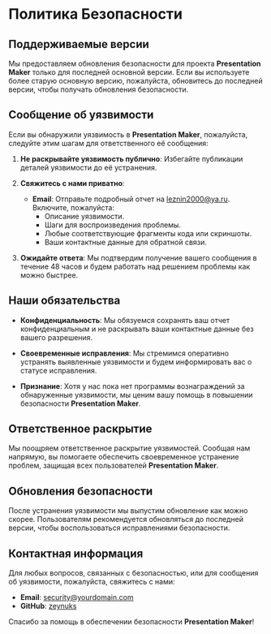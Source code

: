 # Политика Безопасности

## Поддерживаемые версии

Мы предоставляем обновления безопасности для проекта **Presentation Maker** только для последней основной версии. Если вы используете более старую основную версию, пожалуйста, обновитесь до последней версии, чтобы получать обновления безопасности.

## Сообщение об уязвимости

Если вы обнаружили уязвимость в **Presentation Maker**, пожалуйста, следуйте этим шагам для ответственного её сообщения:

1. **Не раскрывайте уязвимость публично**: Избегайте публикации деталей уязвимости до её устранения.

2. **Свяжитесь с нами приватно**:
   
   - **Email**: Отправьте подробный отчет на [leznin2000@ya.ru](mailto:leznin2000@ya.ru). Включите, пожалуйста:
     - Описание уязвимости.
     - Шаги для воспроизведения проблемы.
     - Любые соответствующие фрагменты кода или скриншоты.
     - Ваши контактные данные для обратной связи.

3. **Ожидайте ответа**: Мы подтвердим получение вашего сообщения в течение 48 часов и будем работать над решением проблемы как можно быстрее.

## Наши обязательства

- **Конфиденциальность**: Мы обязуемся сохранять ваш отчет конфиденциальным и не раскрывать ваши контактные данные без вашего разрешения.
  
- **Своевременные исправления**: Мы стремимся оперативно устранять выявленные уязвимости и будем информировать вас о статусе исправления.

- **Признание**: Хотя у нас пока нет программы вознаграждений за обнаруженные уязвимости, мы ценим вашу помощь в повышении безопасности **Presentation Maker**.

## Ответственное раскрытие

Мы поощряем ответственное раскрытие уязвимостей. Сообщая нам напрямую, вы помогаете обеспечить своевременное устранение проблем, защищая всех пользователей **Presentation Maker**.

## Обновления безопасности

После устранения уязвимости мы выпустим обновление как можно скорее. Пользователям рекомендуется обновляться до последней версии, чтобы воспользоваться исправлениями безопасности.

## Контактная информация

Для любых вопросов, связанных с безопасностью, или для сообщения об уязвимости, пожалуйста, свяжитесь с нами:

- **Email**: [security@yourdomain.com](mailto:leznin2000@ya.ru)
- **GitHub**: [zeynuks](https://github.com/zeynuks)

Спасибо за помощь в обеспечении безопасности **Presentation Maker**!
